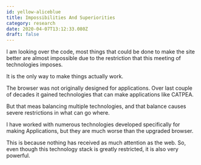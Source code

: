 ```yaml
---
id: yellow-aliceblue
title: Impossibilities And Superiorities
category: research
date: 2020-04-07T13:12:33.080Z
draft: false
---
```


I am looking over the code, most things that could be done to make the site better are almost impossible due to the restriction that this meeting of technologies imposes.

It is the only way to make things actually work.

The browser was not originally designed for applications. Over last couple of decades it gained technologies that can make applications like CATPEA.

But that meas balancing multiple technologies, and that balance causes severe restrictions in what can go where.

I have worked with numerous technologies developed specifically for making Applications, but they are much worse than the upgraded browser.

This is because nothing has received as much attention as the web. So, even though this technology stack is greatly restricted, it is also very powerful.